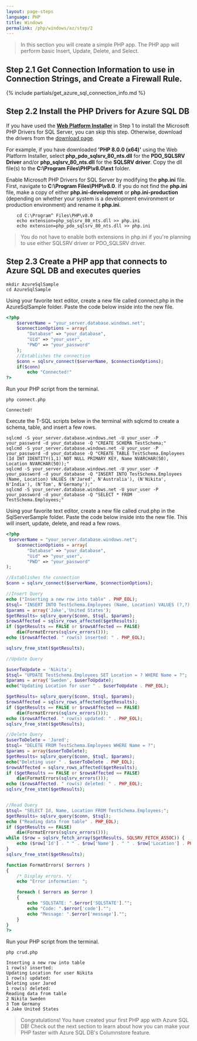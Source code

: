 ```yaml
---
layout: page-steps
language: PHP
title: Windows
permalink: /php/windows/az/step/2
---
```


> In this section you will create a simple PHP app. The PHP app will perform basic Insert, Update, Delete, and Select.

## Step 2.1 Get Connection Information to use in Connection Strings, and Create a Firewall Rule.

{% include partials/get_azure_sql_connection_info.md %}

## Step 2.2 Install the PHP Drivers for Azure SQL DB

If you have used the [**Web Platform Installer**](https://www.microsoft.com/web/downloads/platform.aspx) in Step 1 to install the Microsoft PHP Drivers for SQL Server, you can skip this step. Otherwise, download the drivers from the [download page](https://docs.microsoft.com/sql/connect/php/download-drivers-php-sql-server).

For example, if you have downloaded **'PHP 8.0.0 (x64)'** using the Web Platform Installer, select **php_pdo_sqlsrv_80_nts.dll** for the **PDO_SQLSRV Driver** and/or **php_sqlsrv_80_nts.dll** for the **SQLSRV driver**. Copy the dll file(s) to the **C:\Program Files\PHP\v8.0\ext** folder. 

Enable Microsoft PHP Drivers for SQL Server by modifying the **php.ini** file. First, navigate to **C:\Program Files\PHP\v8.0**. If you do not find the **php.ini** file, make a copy of either **php.ini-development** or **php.ini-production** (depending on whether your system is a development environment or production environment) and rename it **php.ini**.

```terminal
    cd C:\Program^ Files\PHP\v8.0
    echo extension=php_sqlsrv_80_nts.dll >> php.ini
    echo extension=php_pdo_sqlsrv_80_nts.dll >> php.ini
```

> You do not have to enable both extensions in php.ini if you're planning to use either SQLSRV driver or PDO_SQLSRV driver.

## Step 2.3 Create a PHP app that connects to Azure SQL DB and executes queries

```terminal
mkdir AzureSqlSample
cd AzureSqlSample
```

Using your favorite text editor, create a new file called connect.php in the AzureSqlSample folder. Paste the code below inside into the new file.

```php
<?php
    $serverName = "your_server.database.windows.net";
    $connectionOptions = array(
        "Database" => "your_database",
        "Uid" => "your_user",
        "PWD" => "your_password"
    );
    //Establishes the connection
    $conn = sqlsrv_connect($serverName, $connectionOptions);
    if($conn)
        echo "Connected!"
?>
```

Run your PHP script from the terminal.

```terminal
php connect.php
```

```results
Connected!
```

Execute the T-SQL scripts below in the terminal with sqlcmd to create a schema, table, and insert a few rows.

```terminal
sqlcmd -S your_server.database.windows.net -U your_user -P your_password -d your_database -Q "CREATE SCHEMA TestSchema;"
sqlcmd -S your_server.database.windows.net -U your_user -P your_password -d your_database -Q "CREATE TABLE TestSchema.Employees (Id INT IDENTITY(1,1) NOT NULL PRIMARY KEY, Name NVARCHAR(50), Location NVARCHAR(50));"
sqlcmd -S your_server.database.windows.net -U your_user -P your_password -d your_database -Q "INSERT INTO TestSchema.Employees (Name, Location) VALUES (N'Jared', N'Australia'), (N'Nikita', N'India'), (N'Tom', N'Germany');"
sqlcmd -S your_server.database.windows.net -U your_user -P your_password -d your_database -Q "SELECT * FROM TestSchema.Employees;"
```

Using your favorite text editor, create a new file called crud.php in the SqlServerSample folder. Paste the code below inside into the new file. This will insert, update, delete, and read a few rows. 

```php
<?php
 $serverName = "your_server.database.windows.net";
    $connectionOptions = array(
        "Database" => "your_database",
        "Uid" => "your_user",
        "PWD" => "your_password"
);

//Establishes the connection
$conn = sqlsrv_connect($serverName, $connectionOptions);

//Insert Query
echo ("Inserting a new row into table" . PHP_EOL);
$tsql= "INSERT INTO TestSchema.Employees (Name, Location) VALUES (?,?);";
$params = array('Jake','United States');
$getResults= sqlsrv_query($conn, $tsql, $params);
$rowsAffected = sqlsrv_rows_affected($getResults);
if ($getResults == FALSE or $rowsAffected == FALSE)
    die(FormatErrors(sqlsrv_errors()));
echo ($rowsAffected. " row(s) inserted: " . PHP_EOL);

sqlsrv_free_stmt($getResults);

//Update Query

$userToUpdate = 'Nikita';
$tsql= "UPDATE TestSchema.Employees SET Location = ? WHERE Name = ?";
$params = array('Sweden', $userToUpdate);
echo("Updating Location for user " . $userToUpdate . PHP_EOL);

$getResults= sqlsrv_query($conn, $tsql, $params);
$rowsAffected = sqlsrv_rows_affected($getResults);
if ($getResults == FALSE or $rowsAffected == FALSE)
    die(FormatErrors(sqlsrv_errors()));
echo ($rowsAffected. " row(s) updated: " . PHP_EOL);
sqlsrv_free_stmt($getResults);

//Delete Query
$userToDelete = 'Jared';
$tsql= "DELETE FROM TestSchema.Employees WHERE Name = ?";
$params = array($userToDelete);
$getResults= sqlsrv_query($conn, $tsql, $params);
echo("Deleting user " . $userToDelete . PHP_EOL);
$rowsAffected = sqlsrv_rows_affected($getResults);
if ($getResults == FALSE or $rowsAffected == FALSE)
    die(FormatErrors(sqlsrv_errors()));
echo ($rowsAffected. " row(s) deleted: " . PHP_EOL);
sqlsrv_free_stmt($getResults);


//Read Query
$tsql= "SELECT Id, Name, Location FROM TestSchema.Employees;";
$getResults= sqlsrv_query($conn, $tsql);
echo ("Reading data from table" . PHP_EOL);
if ($getResults == FALSE)
    die(FormatErrors(sqlsrv_errors()));
while ($row = sqlsrv_fetch_array($getResults, SQLSRV_FETCH_ASSOC)) {
    echo ($row['Id'] . " " . $row['Name'] . " " . $row['Location'] . PHP_EOL);
}
sqlsrv_free_stmt($getResults);

function FormatErrors( $errors )
{
    /* Display errors. */
    echo "Error information: ";

    foreach ( $errors as $error )
    {
        echo "SQLSTATE: ".$error['SQLSTATE']."";
        echo "Code: ".$error['code']."";
        echo "Message: ".$error['message']."";
    }
}
?>
```

Run your PHP script from the terminal.

```terminal
php crud.php
```

```results
Inserting a new row into table
1 row(s) inserted:
Updating Location for user Nikita
1 row(s) updated:
Deleting user Jared
1 row(s) deleted:
Reading data from table
2 Nikita Sweden
3 Tom Germany
4 Jake United States
```

> Congratulations! You have created your first PHP app with Azure SQL DB! Check out the next section to learn about how you can make your PHP faster with Azure SQL DB's Columnstore feature.
